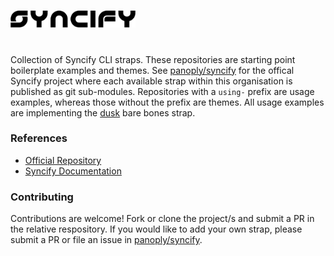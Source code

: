 <br>
<p align="left">
<a href="https://syncify.sh">
<img src="https://raw.githubusercontent.com/panoply/syncify/3b7839da26b4355943c94ddf93f81e2f41a6a2bf/assets/logo-text.svg"
width="200px">
</a>
</p>
<h1></h1>

Collection of Syncify CLI straps. These repositories are starting point boilerplate examples and themes. See [panoply/syncify](https://github.com/panoply/syncify) for the offical Syncify project where each available strap within this organisation is published as git sub-modules. Repositories with a `using-` prefix are usage examples, whereas those without the prefix are themes. All usage examples are implementing the [dusk](https://github.com/SyncifyCLI/dusk) bare bones strap.

### References

- [Official Repository](https://github.com/panoply/syncify)
- [Syncify Documentation](https://syncify.sh)

### Contributing

Contributions are welcome! Fork or clone the project/s and submit a PR in the relative respository. If you would like to add your own strap, please submit a PR or file an issue in [panoply/syncify](https://github.com/panoply/syncify).
